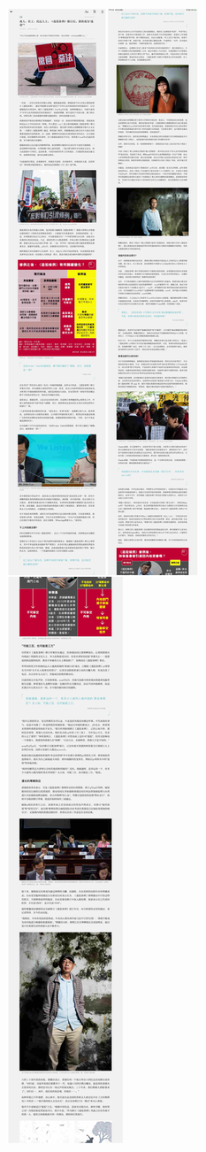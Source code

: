 ![](https://raw.githubusercontent.com/reporterr/reporter/master/pictures/r2-1.jpg)
![](https://raw.githubusercontent.com/reporterr/reporter/master/pictures/r2-2.jpg)
![](https://raw.githubusercontent.com/reporterr/reporter/master/pictures/r2-3.jpg)
